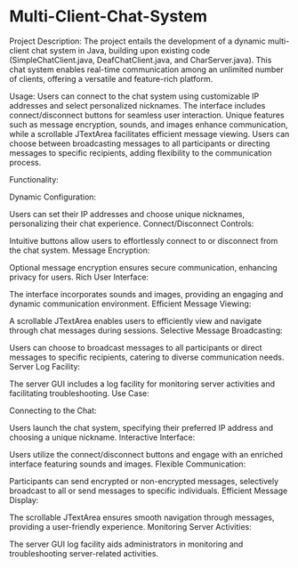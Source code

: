 # Multi-Client-Chat-System

Project Description:
The project entails the development of a dynamic multi-client chat system in Java, building upon existing code (SimpleChatClient.java, DeafChatClient.java, and CharServer.java). This chat system enables real-time communication among an unlimited number of clients, offering a versatile and feature-rich platform.

Usage:
Users can connect to the chat system using customizable IP addresses and select personalized nicknames. The interface includes connect/disconnect buttons for seamless user interaction. Unique features such as message encryption, sounds, and images enhance communication, while a scrollable JTextArea facilitates efficient message viewing. Users can choose between broadcasting messages to all participants or directing messages to specific recipients, adding flexibility to the communication process.

Functionality:

Dynamic Configuration:

Users can set their IP addresses and choose unique nicknames, personalizing their chat experience.
Connect/Disconnect Controls:

Intuitive buttons allow users to effortlessly connect to or disconnect from the chat system.
Message Encryption:

Optional message encryption ensures secure communication, enhancing privacy for users.
Rich User Interface:

The interface incorporates sounds and images, providing an engaging and dynamic communication environment.
Efficient Message Viewing:

A scrollable JTextArea enables users to efficiently view and navigate through chat messages during sessions.
Selective Message Broadcasting:

Users can choose to broadcast messages to all participants or direct messages to specific recipients, catering to diverse communication needs.
Server Log Facility:

The server GUI includes a log facility for monitoring server activities and facilitating troubleshooting.
Use Case:

Connecting to the Chat:

Users launch the chat system, specifying their preferred IP address and choosing a unique nickname.
Interactive Interface:

Users utilize the connect/disconnect buttons and engage with an enriched interface featuring sounds and images.
Flexible Communication:

Participants can send encrypted or non-encrypted messages, selectively broadcast to all or send messages to specific individuals.
Efficient Message Display:

The scrollable JTextArea ensures smooth navigation through messages, providing a user-friendly experience.
Monitoring Server Activities:

The server GUI log facility aids administrators in monitoring and troubleshooting server-related activities.

